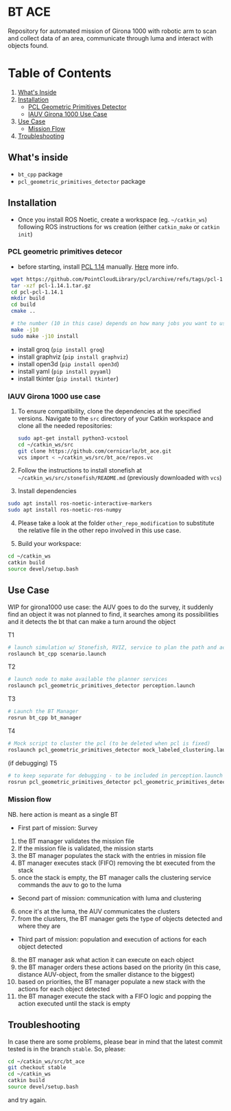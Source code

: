 # BT ACE
Repository for automated mission of Girona 1000 with robotic arm to scan and collect data of an area, communicate through luma and interact with objects found.


# Table of Contents
1. [What's Inside](#whats-inside)
2. [Installation](#installation)
   - [PCL Geometric Primitives Detector](#pcl-geometric-primitives-detector)
   - [IAUV Girona 1000 Use Case](#iauv-girona-1000-use-case)
3. [Use Case](#use-case)
   - [Mission Flow](#mission-flow)
4. [Troubleshooting](#troubleshooting)


## What's inside
<!-- Description packages? -->
- `bt_cpp` package
- `pcl_geometric_primitives_detector` package

## Installation
- Once you install ROS Noetic, create a workspace (eg. `~/catkin_ws`) following ROS instructions for ws creation (either `catkin_make` or `catkin init`)

### PCL geometric primitives detecor
* before starting, install [PCL 1.14](https://github.com/PointCloudLibrary/pcl/releases/tag/pcl-1.14.1) manually. [Here](https://pcl.readthedocs.io/projects/tutorials/en/latest/compiling_pcl_posix.html) more info.

```bash
 wget https://github.com/PointCloudLibrary/pcl/archive/refs/tags/pcl-1.14.1.tar.gz
 tar -xzf pcl-1.14.1.tar.gz
 cd pcl-pcl-1.14.1
 mkdir build
 cd build
 cmake ..

 # the number (10 in this case) depends on how many jobs you want to use
 make -j10
 sudo make -j10 install
```

<!-- TODO: put this in a requirement.txt file and add the instruction to install them with the version we used -->
* install groq (`pip install groq`)
* install graphviz (`pip install graphviz`)
* install open3d (`pip install open3d`)
* install yaml (`pip install pyyaml`)
* install tkinter (`pip install tkinter`)

### IAUV Girona 1000 use case
1. To ensure compatibility, clone the dependencies at the specified versions. Navigate to the `src` directory of your Catkin workspace and clone all the needed repositories:

   ```bash
   sudo apt-get install python3-vcstool
   cd ~/catkin_ws/src
   git clone https://github.com/cernicarlo/bt_ace.git
   vcs import < ~/catkin_ws/src/bt_ace/repos.vc
   ```
2. Follow the instructions to install stonefish at `~/catkin_ws/src/stonefish/README.md` (previously downloaded with `vcs`) 
3. Install dependencies
<!-- TODO: reseolve with this (to be tested in a fresh environment):
```bash
cd ~/catkin_ws
rosdep install --from-paths src --ignore-src -r -y
```
 -->
```bash
sudo apt install ros-noetic-interactive-markers
sudo apt install ros-noetic-ros-numpy
```

<!-- This branch is built to work with [iauv_demo](https://github.com/GitSRealpe/iauv_demo/): git clone this repo in the same `~/catkin_ws/src` and follow the instructions provided by the repo. I used this [commit](https://github.com/GitSRealpe/iauv_demo/commit/4848c8fe560a5b6e492adde968dbb2573105e5b6). PTAL at `other_repo_modifications`

I also cloned and built these public repo (some of them may be not relevant for this project):
- [blueprintlab_reachbravo7_manipulator_description](https://bitbucket.org/udg_cirs/blueprintlab_reachbravo7_manipulator_description.git)
- [cola2_core](https://bitbucket.org/iquarobotics/cola2_core.git)
- [cola2_girona1000](https://bitbucket.org/udg_cirs/cola2_girona1000.git)
- [cola2_lib](https://bitbucket.org/iquarobotics/cola2_lib.git)
- [cola2_lib_ros](https://bitbucket.org/iquarobotics/cola2_lib_ros.git)
- [cola2_msgs](https://bitbucket.org/iquarobotics/cola2_msgs.git)
- [cola2_stonefish](https://bitbucket.org/iquarobotics/cola2_stonefish.git)
- [girona1000_description](https://bitbucket.org/udg_cirs/girona1000_description.git)
- [girona_utils](https://github.com/GitSRealpe/girona_utils.git)
- [stonefish](https://github.com/Michele1996/stonefish/tree/vlc_dev)
- [stonefish_ros](https://github.com/Michele1996/stonefish_ros) -->

4. Please take a look at the folder `other_repo_modification` to substitute the relative file in the other repo involved in this use case.

5. Build your workspace:
```bash
cd ~/catkin_ws
catkin build
source devel/setup.bash
```

## Use Case
WIP for girona1000 use case: the AUV goes to do the survey, it suddenly find an object it was not planned to find, it searches among its possibilities and it detects the bt that can make a turn around the object

T1
```bash
# launch simulation w/ Stonefish, RVIZ, service to plan the path and action service to follow the path
roslaunch bt_cpp scenario.launch
```

T2
```bash
# launch node to make available the planner services
roslaunch pcl_geometric_primitives_detector perception.launch
```

T3
```bash
# Launch the BT Manager
rosrun bt_cpp bt_manager
```

T4
```bash
# Mock script to cluster the pcl (to be deleted when pcl is fixed)
roslaunch pcl_geometric_primitives_detector mock_labeled_clustering.launch
```

(if debugging) T5
```bash
# to keep separate for debugging - to be included in perception.launch
rosrun pcl_geometric_primitives_detector pcl_geometric_primitives_detector
```
### Mission flow
NB. here action is meant as a single BT

- First part of mission: Survey
1. the BT manager validates the mission file
2. If the mission file is validated, the mission starts
3. the BT manager populates the stack with the entries in mission file
4. BT manager executes stack (FIFO) removing the bt executed from the stack
5. once the stack is empty, the BT manager calls the clustering service commands the auv to go to the luma

- Second part of mission: communication with luma and clustering
6. once it's at the luma, the AUV communicates the clusters
7. from the clusters, the BT manager gets the type of objects detected and where they are

- Third part of mission: population and execution of actions for each object detected
8. the BT manager ask what action it can execute on each object 
9. the BT manager orders these actions based on the priority (in this case, distance AUV-object, from the smaller distance to the biggest)
10. based on priorities, the BT manager populate a new stack with the actions for each object detected
11. the BT manager execute the stack with a FIFO logic and popping the action executed until the stack is empty

## Troubleshooting

In case there are some problems, please bear in mind that the latest commit tested is in the branch `stable`. So, please:

```bash
cd ~/catkin_ws/src/bt_ace
git checkout stable
cd ~/catkin_ws
catkin build
source devel/setup.bash
```

and try again.